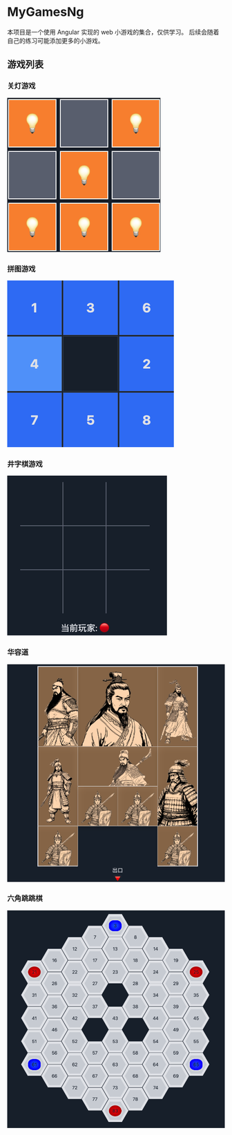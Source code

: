 # MyGamesNg

本项目是一个使用 Angular 实现的 web 小游戏的集合，仅供学习。
后续会随着自己的练习可能添加更多的小游戏。

## 游戏列表

### 关灯游戏

![关灯游戏](./public/assets/img/snip/lights-off.png)

### 拼图游戏

![拼图游戏](./public/assets/img/snip/puzzle.png)

### 井字棋游戏

![井字棋游戏](./public/assets/img/snip/tic-tac-toe.png)

### 华容道

![华容道](./public/assets/img/snip/chinese-puzzle.png)

### 六角跳跳棋

![六角跳跳棋](./public/assets/img/snip/hexxagon.png)
